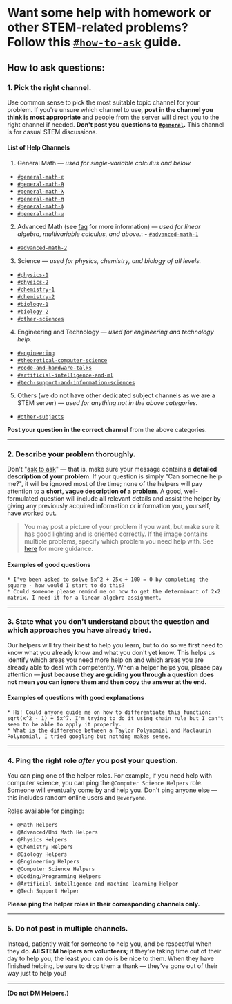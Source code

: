 # Want some help with homework or other STEM-related problems? Follow this [`#how-to-ask`](https://discord.com/channels/493173110799859713/625027300920000542) guide.

## How to ask questions:

### 1. Pick the right channel.
Use common sense to pick the most suitable topic channel for your problem. If you're unsure which channel to use, **post in the channel you think is most appropriate** and people from the server will direct you to the right channel if needed. **Don't post you questions to [`#general`](https://discord.com/channels/493173110799859713/839399426643591188).** This channel is for casual STEM discussions.

#### List of Help Channels
1. General Math &mdash; *used for single-variable calculus and below.*
  - [`#general-math-ε`](https://discord.com/channels/493173110799859713/803057978277888020)
  - [`#general-math-θ`](https://discord.com/channels/493173110799859713/641351235215294486)
  - [`#general-math-λ`](https://discord.com/channels/493173110799859713/704944645712642098)
  - [`#general-math-π`](https://discord.com/channels/493173110799859713/754860723321962628)
  - [`#general-math-ϕ`](https://discord.com/channels/493173110799859713/641351291343208448)
  - [`#general-math-ω`](https://discord.com/channels/493173110799859713/536995777981972491)
2. Advanced Math (see [faq](https://github.com/stem-discord/public/blob/main/faq.md) for more information) &mdash; *used for linear algebra, multivariable calculus, and above*.:  - [`#advanced-math-1`](https://discord.com/channels/493173110799859713/641441793459748874)
  - [`#advanced-math-2`](https://discord.com/channels/493173110799859713/774406401534722068)
3. Science &mdash; *used for physics, chemistry, and biology of all levels.*
  - [`#physics-1`](https://discord.com/channels/493173110799859713/536995799859724309)
  - [`#physics-2`](https://discord.com/channels/493173110799859713/627265780056195083)
  - [`#chemistry-1`](https://discord.com/channels/493173110799859713/536995822982922270)
  - [`#chemistry-2`](https://discord.com/channels/493173110799859713/768908785640144986)
  - [`#biology-1`](https://discord.com/channels/493173110799859713/597092974882455562)
  - [`#biology-2`](https://discord.com/channels/493173110799859713/845301754954252318)
  - [`#other-sciences`](https://discord.com/channels/493173110799859713/597073353936994305)
4. Engineering and Technology &mdash; *used for engineering and technology help.*
  - [`#engineering`](https://discord.com/channels/493173110799859713/628050013435592704)
  - [`#theoretical-computer-science`](https://discord.com/channels/493173110799859713/536996271349694489)
  - [`#code-and-hardware-talks`](https://discord.com/channels/493173110799859713/641351624115355689)
  - [`#artificial-intelligence-and-ml`](https://discord.com/channels/493173110799859713/835925776200499210)
  - [`#tech-support-and-information-sciences`](https://discord.com/channels/493173110799859713/620788604234498059)
5. Others (we do not have other dedicated subject channels as we are a STEM server) &mdash; *used for anything not in the above categories.*
  - [`#other-subjects`](https://discord.com/channels/493173110799859713/627265726243405844)
  
**Post your question in the correct channel** from the above categories.

------

### 2. Describe your problem thoroughly.
Don't "[ask to ask](https://dontasktoask.com/)" &mdash; that is, make sure your message contains a **detailed description of your problem**. If your question is simply "Can someone help me?", it will be ignored most of the time; none of the helpers will pay attention to a **short, vague description of a problem**. A good, well-formulated question will include all relevant details and assist the helper by giving any previously acquired information or information you, yourself, have worked out.

> You may post a picture of your problem if you want, but make sure it has good lighting and is oriented correctly. If the image contains multiple problems, specify which problem you need help with. See [here](https://sol.gfxile.net/dontask.html) for more guidance.

#### Examples of good questions
```
* I've been asked to solve 5x^2 + 25x + 100 = 0 by completing the square - how would I start to do this?
* Could someone please remind me on how to get the determinant of 2x2 matrix. I need it for a linear algebra assignment.
```

------

### 3. State what you don't understand about the question and which approaches you have already tried.
Our helpers will try their best to help you learn, but to do so we first need to know what you already know and what you don't yet know. This helps us identify which areas you need more help on and which areas you are already able to deal with competently. When a helper helps you, please pay attention &mdash; **just because they are guiding you through a question does not mean you can ignore them and then copy the answer at the end.**

#### Examples of questions with good explanations
```
* Hi! Could anyone guide me on how to differentiate this function: sqrt(x^2 - 1) + 5x^7. I'm trying to do it using chain rule but I can't seem to be able to apply it properly.
* What is the difference between a Taylor Polynomial and Maclaurin Polynomial, I tried googling but nothing makes sense.
```

------

### 4. Ping the right role *after* you post your question.
You can ping one of the helper roles. For example, if you need help with computer science, you can ping the `@Computer Science Helpers` role. Someone will eventually come by and help you. Don't ping anyone else &mdash; this includes random online users and `@everyone`.

Roles available for pinging:

- `@Math Helpers`
- `@Advanced/Uni Math Helpers`
- `@Physics Helpers`
- `@Chemistry Helpers`
- `@Biology Helpers`
- `@Engineering Helpers`
- `@Computer Science Helpers`
- `@Coding/Programming Helpers`
- `@Artificial intelligence and machine learning Helper`
- `@Tech Support Helper`

**Please ping the helper roles in their corresponding channels only.**

------

### 5. Do not post in multiple channels.
Instead, patiently wait for someone to help you, and be respectful when they do. **All STEM helpers are volunteers;** if they're taking time out of their day to help you, the least you can do is be nice to them. When they have finished helping, be sure to drop them a thank &mdash; they've gone out of their way just to help you!

------

**(Do not DM Helpers.)**

